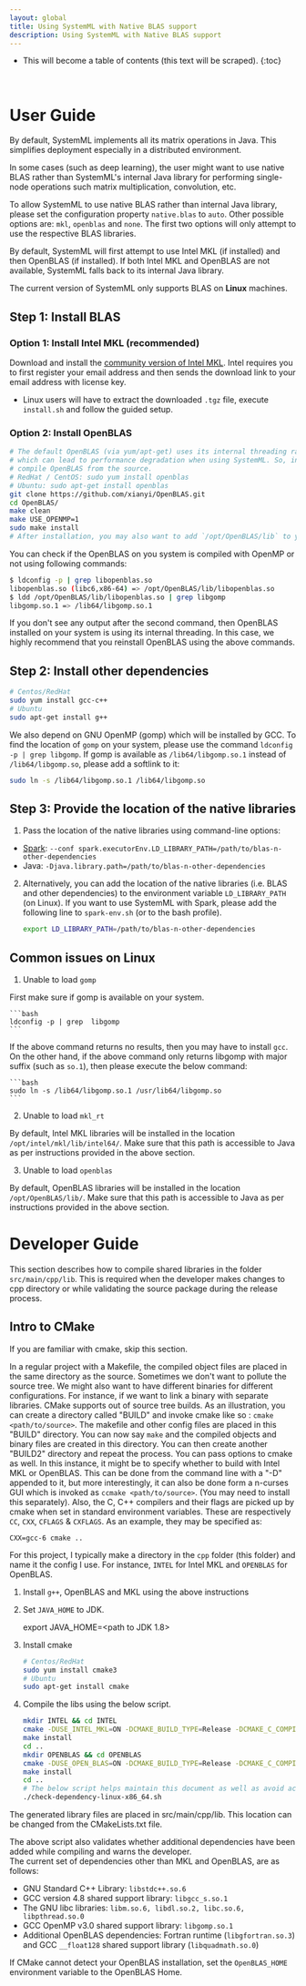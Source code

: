 ```yaml
---
layout: global
title: Using SystemML with Native BLAS support
description: Using SystemML with Native BLAS support
---
```

<!--
{% comment %}
Licensed to the Apache Software Foundation (ASF) under one or more
contributor license agreements.  See the NOTICE file distributed with
this work for additional information regarding copyright ownership.
The ASF licenses this file to you under the Apache License, Version 2.0
(the "License"); you may not use this file except in compliance with
the License.  You may obtain a copy of the License at

http://www.apache.org/licenses/LICENSE-2.0

Unless required by applicable law or agreed to in writing, software
distributed under the License is distributed on an "AS IS" BASIS,
WITHOUT WARRANTIES OR CONDITIONS OF ANY KIND, either express or implied.
See the License for the specific language governing permissions and
limitations under the License.
{% endcomment %}
-->

* This will become a table of contents (this text will be scraped).
{:toc}

<br/>

# User Guide

By default, SystemML implements all its matrix operations in Java.
This simplifies deployment especially in a distributed environment.

In some cases (such as deep learning), the user might want to use native BLAS
rather than SystemML's internal Java library for performing single-node
operations such matrix multiplication, convolution, etc.

To allow SystemML to use native BLAS rather than internal Java library,
please set the configuration property `native.blas` to `auto`.
Other possible options are: `mkl`, `openblas` and `none`.
The first two options will only attempt to use the respective BLAS libraries.

By default, SystemML will first attempt to use Intel MKL (if installed)
and then OpenBLAS (if installed).
If both Intel MKL and OpenBLAS are not available, SystemML
falls back to its internal Java library.

The current version of SystemML only supports BLAS on **Linux** machines.

## Step 1: Install BLAS

### Option 1: Install Intel MKL (recommended)

Download and install the [community version of Intel MKL](https://software.intel.com/sites/campaigns/nest/).
Intel requires you to first register your email address and then sends the download link to your email address
with license key.

* Linux users will have to extract the downloaded `.tgz` file, execute `install.sh` and follow the guided setup.

### Option 2: Install OpenBLAS  

```bash
# The default OpenBLAS (via yum/apt-get) uses its internal threading rather than OpenMP, 
# which can lead to performance degradation when using SystemML. So, instead we recommend that you
# compile OpenBLAS from the source. 
# RedHat / CentOS: sudo yum install openblas
# Ubuntu: sudo apt-get install openblas
git clone https://github.com/xianyi/OpenBLAS.git
cd OpenBLAS/
make clean
make USE_OPENMP=1
sudo make install
# After installation, you may also want to add `/opt/OpenBLAS/lib` to your LD_LIBRARY_PATH or `java.library.path`.
```

You can check if the OpenBLAS on you system is compiled with OpenMP or not using following commands:

```bash
$ ldconfig -p | grep libopenblas.so
libopenblas.so (libc6,x86-64) => /opt/OpenBLAS/lib/libopenblas.so
$ ldd /opt/OpenBLAS/lib/libopenblas.so | grep libgomp
libgomp.so.1 => /lib64/libgomp.so.1
```

If you don't see any output after the second command, then OpenBLAS installed on your system is using its internal threading.
In this case, we highly recommend that you reinstall OpenBLAS using the above commands.


## Step 2: Install other dependencies

```bash
# Centos/RedHat
sudo yum install gcc-c++
# Ubuntu
sudo apt-get install g++ 
```

We also depend on GNU OpenMP (gomp) which will be installed by GCC.
To find the location of `gomp` on your system, please use the command `ldconfig -p | grep libgomp`.
If gomp is available as `/lib64/libgomp.so.1` instead of `/lib64/libgomp.so`,
please add a softlink to it:

```bash
sudo ln -s /lib64/libgomp.so.1 /lib64/libgomp.so
```
	
## Step 3: Provide the location of the native libraries

1. Pass the location of the native libraries using command-line options:

- [Spark](http://spark.apache.org/docs/latest/configuration.html): `--conf spark.executorEnv.LD_LIBRARY_PATH=/path/to/blas-n-other-dependencies`
- Java: `-Djava.library.path=/path/to/blas-n-other-dependencies`

2. Alternatively, you can add the location of the native libraries (i.e. BLAS and other dependencies) 
to the environment variable `LD_LIBRARY_PATH` (on Linux). 
If you want to use SystemML with Spark, please add the following line to `spark-env.sh` 
(or to the bash profile).

	```bash
	export LD_LIBRARY_PATH=/path/to/blas-n-other-dependencies
	```


## Common issues on Linux

1. Unable to load `gomp`

First make sure if gomp is available on your system.

	```bash
	ldconfig -p | grep  libgomp
	```

If the above command returns no results, then you may have to install `gcc`.
On the other hand, if the above command only returns libgomp with major suffix (such as `so.1`),
then please execute the below command:

	```bash
	sudo ln -s /lib64/libgomp.so.1 /usr/lib64/libgomp.so
	```

2. Unable to load `mkl_rt`

By default, Intel MKL libraries will be installed in the location `/opt/intel/mkl/lib/intel64/`.
Make sure that this path is accessible to Java as per instructions provided in the above section.

3. Unable to load `openblas`

By default, OpenBLAS libraries will be installed in the location `/opt/OpenBLAS/lib/`.
Make sure that this path is accessible to Java as per instructions provided in the above section.

# Developer Guide

This section describes how to compile shared libraries in the folder `src/main/cpp/lib`. 
This is required when the developer makes changes to cpp directory or while validating the source package during the release process.

## Intro to CMake
If you are familiar with cmake, skip this section.

In a regular project with a Makefile, the compiled object files are placed in the same directory as the source.
Sometimes we don't want to pollute the source tree. We might also want to have different binaries for different configurations. For instance, if we want to link a binary with separate libraries.
CMake supports out of source tree builds. As an illustration, you can create a directory called "BUILD" and invoke cmake like so : `cmake <path/to/source>`. The makefile and other config files are placed in this "BUILD" directory. You can now say `make` and the compiled objects and binary files are created in this directory. You can then create another "BUILD2" directory and repeat the process.
You can pass options to cmake as well. In this instance, it might be to specify whether to build with Intel MKL or OpenBLAS. This can be done from the command line with a "-D" appended to it, but more interestingly, it can also be done form a n-curses GUI which is invoked as `ccmake <path/to/source>`. (You may need to install this separately).
Also, the C, C++ compilers and their flags are picked up by cmake when set in standard environment variables. These are respectively `CC`, `CXX`, `CFLAGS` & `CXFLAGS`. As an example, they may be specified as:

	CXX=gcc-6 cmake ..

For this project, I typically make a directory in the `cpp` folder (this folder) and name it the config I use. For instance, `INTEL` for Intel MKL and `OPENBLAS` for OpenBLAS.

1. Install `g++`, OpenBLAS and MKL using the above instructions

2. Set `JAVA_HOME` to JDK.

	export JAVA_HOME=<path to JDK 1.8>

3. Install cmake

	```bash
	# Centos/RedHat
	sudo yum install cmake3
	# Ubuntu
	sudo apt-get install cmake
	```

4. Compile the libs using the below script. 

	```bash
	mkdir INTEL && cd INTEL
	cmake -DUSE_INTEL_MKL=ON -DCMAKE_BUILD_TYPE=Release -DCMAKE_C_COMPILER=gcc -DCMAKE_CXX_COMPILER=g++ -DCMAKE_CXX_FLAGS="-DUSE_GNU_THREADING -m64" ..
	make install
	cd ..
	mkdir OPENBLAS && cd OPENBLAS
	cmake -DUSE_OPEN_BLAS=ON -DCMAKE_BUILD_TYPE=Release -DCMAKE_C_COMPILER=gcc -DCMAKE_CXX_COMPILER=g++ -DCMAKE_CXX_FLAGS="-m64" ..
	make install
	cd ..
	# The below script helps maintain this document as well as avoid accidental inclusion of non-standard dependencies.
	./check-dependency-linux-x86_64.sh
	```


The generated library files are placed in src/main/cpp/lib. This location can be changed from the CMakeLists.txt file.

The above script also validates whether additional dependencies have been added while compiling and warns the developer.  
The current set of dependencies other than MKL and OpenBLAS, are as follows:

- GNU Standard C++ Library: `libstdc++.so.6`
- GCC version 4.8 shared support library: `libgcc_s.so.1`
- The GNU libc libraries: `libm.so.6, libdl.so.2, libc.so.6, libpthread.so.0`
- GCC OpenMP v3.0 shared support library: `libgomp.so.1`
- Additional OpenBLAS dependencies: Fortran runtime (`libgfortran.so.3`) and GCC `__float128` shared support library (`libquadmath.so.0`)

If CMake cannot detect your OpenBLAS installation, set the `OpenBLAS_HOME` environment variable to the OpenBLAS Home.